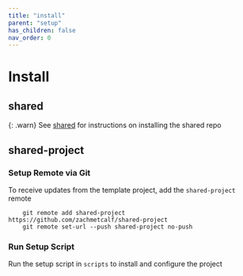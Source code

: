 ```yaml
---
title: "install"
parent: "setup"
has_children: false
nav_order: 0
---
```


# Install

## shared

{: .warn}
See [shared](https://github.com/zachmetcalf/shared) for instructions on installing the shared repo

## shared-project

### Setup Remote via Git

To receive updates from the template project, add the `shared-project` remote 

```
    git remote add shared-project https://github.com/zachmetcalf/shared-project
    git remote set-url --push shared-project no-push
```

### Run Setup Script

Run the setup script in `scripts` to install and configure the project
